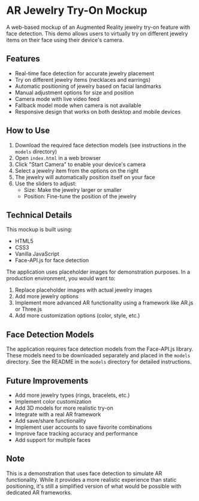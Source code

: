 # AR Jewelry Try-On Mockup

A web-based mockup of an Augmented Reality jewelry try-on feature with face detection. This demo allows users to virtually try on different jewelry items on their face using their device's camera.

## Features

- Real-time face detection for accurate jewelry placement
- Try on different jewelry items (necklaces and earrings)
- Automatic positioning of jewelry based on facial landmarks
- Manual adjustment options for size and position
- Camera mode with live video feed
- Fallback model mode when camera is not available
- Responsive design that works on both desktop and mobile devices

## How to Use

1. Download the required face detection models (see instructions in the `models` directory)
2. Open `index.html` in a web browser
3. Click "Start Camera" to enable your device's camera
4. Select a jewelry item from the options on the right
5. The jewelry will automatically position itself on your face
6. Use the sliders to adjust:
   - Size: Make the jewelry larger or smaller
   - Position: Fine-tune the position of the jewelry

## Technical Details

This mockup is built using:
- HTML5
- CSS3
- Vanilla JavaScript
- Face-API.js for face detection

The application uses placeholder images for demonstration purposes. In a production environment, you would want to:
1. Replace placeholder images with actual jewelry images
2. Add more jewelry options
3. Implement more advanced AR functionality using a framework like AR.js or Three.js
4. Add more customization options (color, style, etc.)

## Face Detection Models

The application requires face detection models from the Face-API.js library. These models need to be downloaded separately and placed in the `models` directory. See the README in the `models` directory for detailed instructions.

## Future Improvements

- Add more jewelry types (rings, bracelets, etc.)
- Implement color customization
- Add 3D models for more realistic try-on
- Integrate with a real AR framework
- Add save/share functionality
- Implement user accounts to save favorite combinations
- Improve face tracking accuracy and performance
- Add support for multiple faces

## Note

This is a demonstration that uses face detection to simulate AR functionality. While it provides a more realistic experience than static positioning, it's still a simplified version of what would be possible with dedicated AR frameworks. 